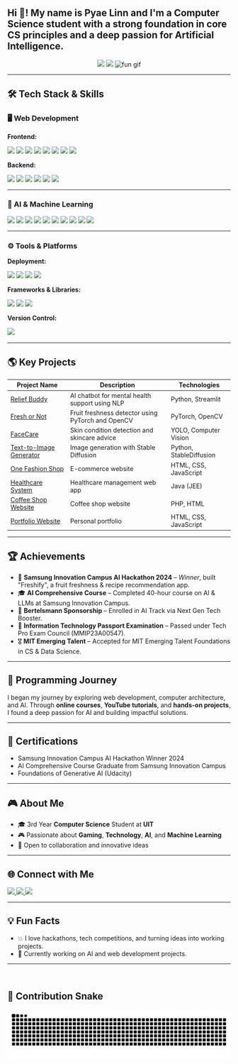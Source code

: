 <h2 align="left">Hi 👋! My name is Pyae Linn and I'm a Computer Science student with a strong foundation in core CS principles and a deep passion for Artificial Intelligence.</h2>

<div align="center">
  
  <img src="https://github-readme-stats.vercel.app/api?username=PyaeLinn01&hide_title=false&hide_rank=false&show_icons=true&include_all_commits=true&count_private=true&theme=dracula&locale=en&hide_border=false" height="150" />
  <img src="https://github-readme-stats.vercel.app/api/top-langs?username=PyaeLinn01&layout=compact&langs_count=6&theme=dracula&hide_border=false" height="150" />
  <img src="https://cdn.dribbble.com/userupload/29813910/file/original-ceb86c55ee58a519f6a7476ebceb7b64.gif" height="150" alt="fun gif" />
</div>

---







## 🛠️ Tech Stack & Skills

### 🖥️ Web Development

**Frontend:**
<p>
  <img src="https://img.shields.io/badge/HTML-E34F26?logo=html5&logoColor=fff&style=for-the-badge" />
  <img src="https://img.shields.io/badge/CSS-1572B6?logo=css3&logoColor=fff&style=for-the-badge" />
  <img src="https://img.shields.io/badge/JavaScript-F7DF1E?logo=javascript&logoColor=000&style=for-the-badge" />
  <img src="https://img.shields.io/badge/Node.js-339933?logo=node.js&logoColor=fff&style=for-the-badge" />
  <img src="https://img.shields.io/badge/FastAPI-009688?logo=fastapi&logoColor=fff&style=for-the-badge" />
  <img src="https://img.shields.io/badge/SQLite-003B57?logo=sqlite&logoColor=fff&style=for-the-badge" />
  <img src="https://img.shields.io/badge/React-61DAFB?logo=react&logoColor=000&style=for-the-badge" />
  <img src="https://img.shields.io/badge/Flask-000000?logo=flask&logoColor=fff&style=for-the-badge" />
</p>

**Backend:**
<p>
  <img src="https://img.shields.io/badge/PHP-777BB4?logo=php&logoColor=fff&style=for-the-badge" />
  <img src="https://img.shields.io/badge/MySQL-4479A1?logo=mysql&logoColor=fff&style=for-the-badge" />
  <img src="https://img.shields.io/badge/Laravel-FF2D20?logo=laravel&logoColor=fff&style=for-the-badge" />
  <img src="https://img.shields.io/badge/Java-ED8B00?logo=openjdk&logoColor=fff&style=for-the-badge" />
  <img src="https://img.shields.io/badge/C++-00599C?logo=c%2B%2B&logoColor=fff&style=for-the-badge" />
  <img src="https://img.shields.io/badge/Apache-D22128?logo=apache&logoColor=fff&style=for-the-badge" />
</p>

---

### 🤖 AI & Machine Learning

<p>
  <img src="https://img.shields.io/badge/Algorithms-3776AB?logo=python&logoColor=fff&style=for-the-badge" />
  <img src="https://img.shields.io/badge/Machine%20Learning-FF6F00?logo=tensorflow&logoColor=fff&style=for-the-badge" />
  <img src="https://img.shields.io/badge/Deep%20Learning-FF6F00?logo=tensorflow&logoColor=fff&style=for-the-badge" />
  <img src="https://img.shields.io/badge/NLP-4B8BBE?logo=python&logoColor=fff&style=for-the-badge" />
  <img src="https://img.shields.io/badge/LLMs-FFB300?logo=openai&logoColor=fff&style=for-the-badge" />
  <img src="https://img.shields.io/badge/Computer%20Vision-5C2D91?logo=opencv&logoColor=fff&style=for-the-badge" />
  <img src="https://img.shields.io/badge/MLflow-019733?logo=mlflow&logoColor=fff&style=for-the-badge" />
  <img src="https://img.shields.io/badge/Data%20Version%20Control-945DD6?logo=dvc&logoColor=fff&style=for-the-badge" />
  <img src="https://img.shields.io/badge/Model%20Context%20Protocol-FF6F00?logo=tensorflow&logoColor=fff&style=for-the-badge" />
  <img src="https://img.shields.io/badge/Agentic%20AI-FF6F00?logo=tensorflow&logoColor=fff&style=for-the-badge" />
</p>

---

### ⚙️ Tools & Platforms

**Deployment:**
<p>
  <img src="https://img.shields.io/badge/Streamlit-FF4B4B?logo=streamlit&logoColor=fff&style=for-the-badge" />
  <img src="https://img.shields.io/badge/Heroku-430098?logo=heroku&logoColor=fff&style=for-the-badge" />
  <img src="https://img.shields.io/badge/Google%20Cloud-4285F4?logo=googlecloud&logoColor=fff&style=for-the-badge" />
  <img src="https://img.shields.io/badge/Docker-2496ED?logo=docker&logoColor=fff&style=for-the-badge" />
</p>

**Frameworks & Libraries:**
<p>
  <img src="https://img.shields.io/badge/TensorFlow-FF6F00?logo=tensorflow&logoColor=fff&style=for-the-badge" />
  <img src="https://img.shields.io/badge/PyTorch-EE4C2C?logo=pytorch&logoColor=fff&style=for-the-badge" />
  <img src="https://img.shields.io/badge/OpenCV-5C2D91?logo=opencv&logoColor=fff&style=for-the-badge" />
</p>

**Version Control:**
<p>
  <img src="https://img.shields.io/badge/Git-F05032?logo=git&logoColor=fff&style=for-the-badge" />
</p>

---

## 🌎 Key Projects

| Project Name | Description | Technologies |
| ------------ | ----------- | ------------ |
| [Relief Buddy](https://reliefbuddy.streamlit.app/) | AI chatbot for mental health support using NLP | Python, Streamlit |
| [Fresh or Not](https://fresh-or-not.streamlit.app/) | Fruit freshness detector using PyTorch and OpenCV | PyTorch, OpenCV |
| [FaceCare](http://facecare.streamlit.app/) | Skin condition detection and skincare advice | YOLO, Computer Vision |
| [Text-to-Image Generator](https://github.com/PyaeLinn01/Text-to-Image-Generator) | Image generation with Stable Diffusion | Python, StableDiffusion |
| [One Fashion Shop](https://pyaelinn01.github.io/One-Fashion-Shop-Website-Design/) | E-commerce website | HTML, CSS, JavaScript |
| [Healthcare System](https://github.com/PyaeLinn01/HealthCare-System-JEE) | Healthcare management web app | Java (JEE) |
| [Coffee Shop Website](https://github.com/PyaeLinn01/Coffee_Shop_Website) | Coffee shop website | PHP, HTML |
| [Portfolio Website](https://pyaelinn01.github.io/Portfolio/) | Personal portfolio | HTML, CSS, JavaScript |

---

## 🏆 Achievements

- 🥇 **Samsung Innovation Campus AI Hackathon 2024** – *Winner*, built "Freshify", a fruit freshness & recipe recommendation app.
- 🎓 **AI Comprehensive Course** – Completed 40-hour course on AI & LLMs at Samsung Innovation Campus.
- 🌟 **Bertelsmann Sponsorship** – Enrolled in AI Track via Next Gen Tech Booster.
- 🏅 **Information Technology Passport Examination** – Passed under Tech Pro Exam Council (MMIP23A00547).
- 🎖 **MIT Emerging Talent** – Accepted for MIT Emerging Talent Foundations in CS & Data Science.

---

## 🧭 Programming Journey

I began my journey by exploring web development, computer architecture, and AI. Through **online courses**, **YouTube tutorials**, and **hands-on projects**, I found a deep passion for AI and building impactful solutions.

---

## 🚀 Certifications

- Samsung Innovation Campus AI Hackathon Winner 2024  
- AI Comprehensive Course Graduate from Samsung Innovation Campus  
- Foundations of Generative AI (Udacity)

---

## 🎮 About Me

- 🎓 3rd Year **Computer Science** Student at **UIT**  
- 🎮 Passionate about **Gaming**, **Technology**, **AI**, and **Machine Learning**  
- 🤝 Open to collaboration and innovative ideas  

---

## 🌐 Connect with Me

<div align="left">
  <a href="https://www.linkedin.com/in/pyae-linn-2419a62a4/" target="_blank">
    <img src="https://img.shields.io/static/v1?message=LinkedIn&logo=linkedin&label=&color=0077B5&logoColor=white&style=for-the-badge" height="35" />
  </a>
  <a href="mailto:your-email@gmail.com">
    <img src="https://img.shields.io/static/v1?message=Gmail&logo=gmail&label=&color=D14836&logoColor=white&style=for-the-badge" height="35" />
  </a>
  <a href="https://pyaelinn01.github.io/Portfolio/" target="_blank">
    <img src="https://img.shields.io/static/v1?message=Portfolio&logo=google-chrome&label=&color=4285F4&logoColor=white&style=for-the-badge" height="35" />
  </a>
</div>

---

## 💡 Fun Facts

- 💥 I love hackathons, tech competitions, and turning ideas into working projects.  
- 🧠 Currently working on AI and web development projects.

---

<br clear="both" />


## 🐍 Contribution Snake

<img src="https://raw.githubusercontent.com/PyaeLinn01/PyaeLinn01/output/snake.svg" alt="Snake animation" />


###
